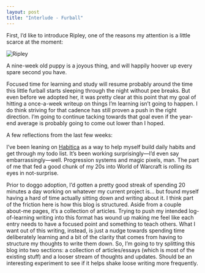 ```yaml
---
layout: post
title: "Interlude - Furball"
---
```


First, I’d like to introduce Ripley, one of the reasons my attention is a little scarce at the moment:

![Ripley](/images/ripley.png)

A nine-week old puppy is a joyous thing, and will happily hoover up every spare second you have.  

Focused time for learning and study will resume probably around the time this little furball starts sleeping through the night without pee breaks. But even before we adopted her, it was pretty clear at this point that my goal of hitting a once-a-week writeup on things I’m learning isn’t going to happen. I do think striving for that cadence has still proven a push in the right direction. I’m going to continue tacking towards that goal even if the year-end average is probably going to come out lower than I hoped.

A few reflections from the last few weeks:

I’ve been leaning on [Habitica](https://habitica.com/) as a way to help myself build daily habits and get through my todo list. It’s been working surprisingly—I’d even say embarrassingly—well. Progression systems and magic pixels, man. The part of me that fed a good chunk of my 20s into World of Warcraft is rolling its eyes in not-surprise.

Prior to doggo adoption, I’d gotten a pretty good streak of spending 20 minutes a day working on whatever my current project is… but found myself having a hard of time actually sitting down and writing about it. I think part of the friction here is how this blog is structured. Aside from a couple about-me pages, it’s a collection of articles. Trying to push my intended log-of-learning writing into this format has wound up making me feel like each entry needs to have a focused point and something to teach others. What I want out of this writing, instead, is just a nudge towards spending time deliberately learning and a bit of the clarity that comes from having to structure my thoughts to write them down. So, I’m going to try splitting this blog into two sections: a collection of articles/essays (which is most of the existing stuff) and a looser stream of thoughts and updates. Should be an interesting experiment to see if it helps shake loose writing more frequently.

